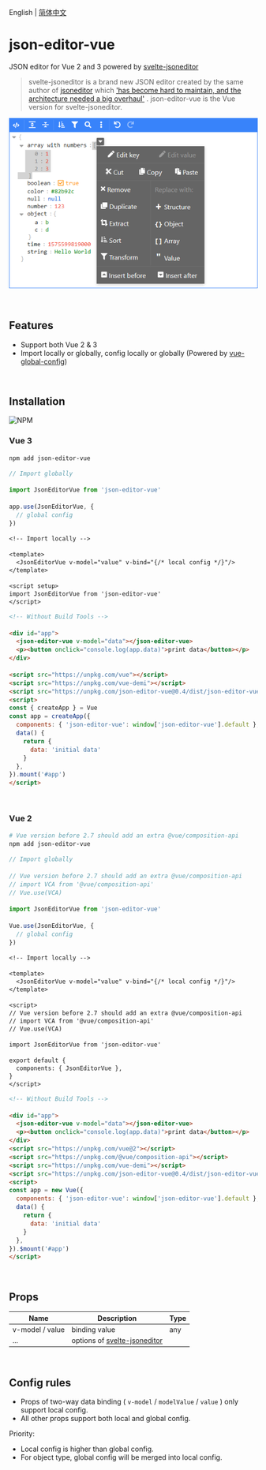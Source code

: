 English | [简体中文](./docs/README.zh-CN.md)

# json-editor-vue

JSON editor for Vue 2 and 3 powered
by [svelte-jsoneditor](https://github.com/josdejong/svelte-jsoneditor)

> svelte-jsoneditor is a brand new JSON editor created by the same author
> of [jsoneditor](https://github.com/josdejong/jsoneditor)
> which
> ['has become hard to maintain, and the architecture needed a big overhaul'](https://github.com/josdejong/jsoneditor/issues/1223)
> .
> json-editor-vue is the Vue version for svelte-jsoneditor.

![jsoneditor_screenshot](./docs/jsoneditor_screenshot.png)

<br>

## Features

- Support both Vue 2 & 3
- Import locally or globally, config locally or globally (Powered
  by [vue-global-config](https://github.com/cloydlau/vue-global-config.git))

<br>

## Installation

![NPM](https://nodei.co/npm/json-editor-vue.png)

### Vue 3

```bash
npm add json-editor-vue
```

```ts
// Import globally

import JsonEditorVue from 'json-editor-vue'

app.use(JsonEditorVue, {
  // global config
})
```

```vue
<!-- Import locally -->

<template>
  <JsonEditorVue v-model="value" v-bind="{/* local config */}"/>
</template>

<script setup>
import JsonEditorVue from 'json-editor-vue'
</script>
```

```html
<!-- Without Build Tools -->

<div id="app">
  <json-editor-vue v-model="data"></json-editor-vue>
  <p><button onclick="console.log(app.data)">print data</button></p>
</div>

<script src="https://unpkg.com/vue"></script>
<script src="https://unpkg.com/vue-demi"></script>
<script src="https://unpkg.com/json-editor-vue@0.4/dist/json-editor-vue.umd.js"></script>
<script>
const { createApp } = Vue
const app = createApp({
  components: { 'json-editor-vue': window['json-editor-vue'].default },
  data() {
    return {
      data: 'initial data'
    }
  },
}).mount('#app')
</script>
```

<br>

### Vue 2

```bash
# Vue version before 2.7 should add an extra @vue/composition-api
npm add json-editor-vue
```

```ts
// Import globally

// Vue version before 2.7 should add an extra @vue/composition-api
// import VCA from '@vue/composition-api'
// Vue.use(VCA)

import JsonEditorVue from 'json-editor-vue'

Vue.use(JsonEditorVue, {
  // global config
})
```

```vue
<!-- Import locally -->

<template>
  <JsonEditorVue v-model="value" v-bind="{/* local config */}"/>
</template>

<script>
// Vue version before 2.7 should add an extra @vue/composition-api
// import VCA from '@vue/composition-api'
// Vue.use(VCA)

import JsonEditorVue from 'json-editor-vue'

export default {
  components: { JsonEditorVue },
}
</script>
```

```html
<!-- Without Build Tools -->

<div id="app">
  <json-editor-vue v-model="data"></json-editor-vue>
  <p><button onclick="console.log(app.data)">print data</button></p>
</div>
<script src="https://unpkg.com/vue@2"></script>
<script src="https://unpkg.com/@vue/composition-api"></script>
<script src="https://unpkg.com/vue-demi"></script>
<script src="https://unpkg.com/json-editor-vue@0.4/dist/json-editor-vue.umd.js"></script>
<script>
const app = new Vue({
  components: { 'json-editor-vue': window['json-editor-vue'].default },
  data() {
    return {
      data: 'initial data'
    }
  },
}).$mount('#app')
</script>
```

<br>

## Props

| Name            | Description                                                                     | Type |
| --------------- | ------------------------------------------------------------------------------- | ---- |
| v-model / value | binding value                                                                   | any  |
| ...             | options of [svelte-jsoneditor](https://github.com/josdejong/svelte-jsoneditor/#api) |      |

<br>

## Config rules

- Props of two-way data binding ( `v-model` / `modelValue` / `value` ) only support local config.
- All other props support both local and global config.

Priority:

- Local config is higher than global config.
- For object type, global config will be merged into local config.
